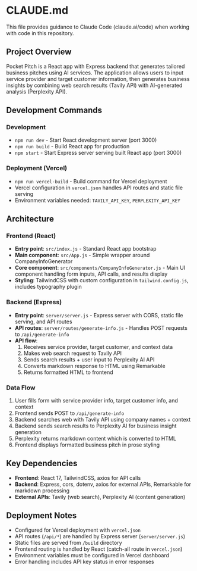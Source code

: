 # CLAUDE.md

This file provides guidance to Claude Code (claude.ai/code) when working with code in this repository.

## Project Overview

Pocket Pitch is a React app with Express backend that generates tailored business pitches using AI services. The application allows users to input service provider and target customer information, then generates business insights by combining web search results (Tavily API) with AI-generated analysis (Perplexity API).

## Development Commands

### Development
- `npm run dev` - Start React development server (port 3000)
- `npm run build` - Build React app for production
- `npm start` - Start Express server serving built React app (port 3000)

### Deployment (Vercel)
- `npm run vercel-build` - Build command for Vercel deployment
- Vercel configuration in `vercel.json` handles API routes and static file serving
- Environment variables needed: `TAVILY_API_KEY`, `PERPLEXITY_API_KEY`


## Architecture

### Frontend (React)
- **Entry point**: `src/index.js` - Standard React app bootstrap
- **Main component**: `src/App.js` - Simple wrapper around CompanyInfoGenerator
- **Core component**: `src/components/CompanyInfoGenerator.js` - Main UI component handling form inputs, API calls, and results display
- **Styling**: TailwindCSS with custom configuration in `tailwind.config.js`, includes typography plugin

### Backend (Express)
- **Entry point**: `server/server.js` - Express server with CORS, static file serving, and API routes
- **API routes**: `server/routes/generate-info.js` - Handles POST requests to `/api/generate-info`
- **API flow**:
  1. Receives service provider, target customer, and context data
  2. Makes web search request to Tavily API
  3. Sends search results + user input to Perplexity AI API
  4. Converts markdown response to HTML using Remarkable
  5. Returns formatted HTML to frontend

### Data Flow
1. User fills form with service provider info, target customer info, and context
2. Frontend sends POST to `/api/generate-info`
3. Backend searches web with Tavily API using company names + context
4. Backend sends search results to Perplexity AI for business insight generation
5. Perplexity returns markdown content which is converted to HTML
6. Frontend displays formatted business pitch in prose styling

## Key Dependencies
- **Frontend**: React 17, TailwindCSS, axios for API calls
- **Backend**: Express, cors, dotenv, axios for external APIs, Remarkable for markdown processing
- **External APIs**: Tavily (web search), Perplexity AI (content generation)

## Deployment Notes
- Configured for Vercel deployment with `vercel.json`
- API routes (`/api/*`) are handled by Express server (`server/server.js`)
- Static files are served from `/build` directory
- Frontend routing is handled by React (catch-all route in `vercel.json`)
- Environment variables must be configured in Vercel dashboard
- Error handling includes API key status in error responses